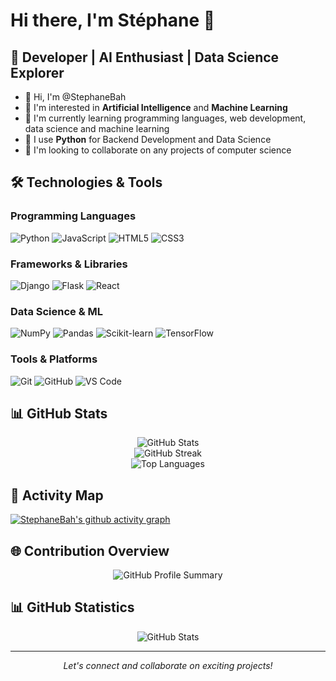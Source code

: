 # Hi there, I'm Stéphane 👋

## 🚀 Developer | AI Enthusiast | Data Science Explorer

- 👋 Hi, I'm @StephaneBah
- 👀 I'm interested in **Artificial Intelligence** and **Machine Learning**
- 🌱 I'm currently learning programming languages, web development, data science and machine learning
- 🐍 I use **Python** for Backend Development and Data Science
- 💞️ I'm looking to collaborate on any projects of computer science

## 🛠️ Technologies & Tools

### Programming Languages
![Python](https://img.shields.io/badge/Python-3776AB?style=for-the-badge&logo=python&logoColor=white)
![JavaScript](https://img.shields.io/badge/JavaScript-F7DF1E?style=for-the-badge&logo=javascript&logoColor=black)
![HTML5](https://img.shields.io/badge/HTML5-E34F26?style=for-the-badge&logo=html5&logoColor=white)
![CSS3](https://img.shields.io/badge/CSS3-1572B6?style=for-the-badge&logo=css3&logoColor=white)

### Frameworks & Libraries
![Django](https://img.shields.io/badge/Django-092E20?style=for-the-badge&logo=django&logoColor=white)
![Flask](https://img.shields.io/badge/Flask-000000?style=for-the-badge&logo=flask&logoColor=white)
![React](https://img.shields.io/badge/React-20232A?style=for-the-badge&logo=react&logoColor=61DAFB)

### Data Science & ML
![NumPy](https://img.shields.io/badge/NumPy-013243?style=for-the-badge&logo=numpy&logoColor=white)
![Pandas](https://img.shields.io/badge/Pandas-150458?style=for-the-badge&logo=pandas&logoColor=white)
![Scikit-learn](https://img.shields.io/badge/Scikit--learn-F7931E?style=for-the-badge&logo=scikit-learn&logoColor=white)
![TensorFlow](https://img.shields.io/badge/TensorFlow-FF6F00?style=for-the-badge&logo=tensorflow&logoColor=white)

### Tools & Platforms
![Git](https://img.shields.io/badge/Git-F05032?style=for-the-badge&logo=git&logoColor=white)
![GitHub](https://img.shields.io/badge/GitHub-100000?style=for-the-badge&logo=github&logoColor=white)
![VS Code](https://img.shields.io/badge/VS_Code-007ACC?style=for-the-badge&logo=visual-studio-code&logoColor=white)

## 📊 GitHub Stats

<div align="center">
  <img src="https://github-readme-stats.vercel.app/api?username=StephaneBah&show_icons=true&theme=radical&hide_border=true&count_private=true" alt="GitHub Stats" />
</div>

<div align="center">
  <img src="https://github-readme-streak-stats.herokuapp.com/?user=StephaneBah&theme=radical&hide_border=true" alt="GitHub Streak" />
</div>

<div align="center">
  <img src="https://github-readme-stats.vercel.app/api/top-langs/?username=StephaneBah&layout=compact&theme=radical&hide_border=true&count_private=true" alt="Top Languages" />
</div>

## 🌟 Activity Map

[![StephaneBah's github activity graph](https://github-readme-activity-graph.vercel.app/graph?username=StephaneBah&theme=redical&hide_border=true)](https://github.com/ashutosh00710/github-readme-activity-graph)

## 🌐 Contribution Overview

<div align="center">
  <img src="https://github-profile-summary-cards.vercel.app/api/cards/profile-details?username=StephaneBah&theme=radical" alt="GitHub Profile Summary" />
</div>

## 📊 GitHub Statistics

<div align="center">
  <img src="https://github-readme-stats.vercel.app/api?username=StephaneBah&show_icons=true&count_private=true&hide_border=true&theme=radical&include_all_commits=true" alt="GitHub Stats" />
</div>

<!---
## 📈 Contribution Graph

<div align="center">
  <img src="https://raw.githubusercontent.com/StephaneBah/StephaneBah/output/github-contribution-grid-snake-dark.svg" alt="Snake animation" />
</div> 
--->

---

<div align="center">
  <i>Let's connect and collaborate on exciting projects!</i>
</div>

<!---
StephaneBah/StephaneBah is a ✨ special ✨ repository because its `README.md` (this file) appears on your GitHub profile.
You can click the Preview link to take a look at your changes.
--->
